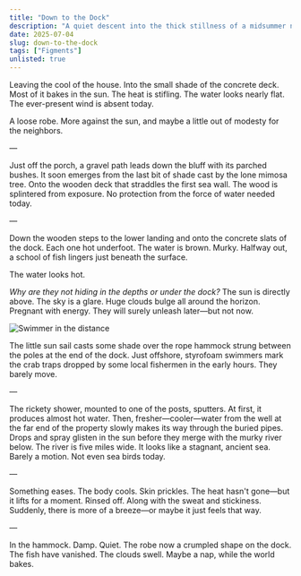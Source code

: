 ```yaml
---
title: "Down to the Dock"
description: "A quiet descent into the thick stillness of a midsummer noon."
date: 2025-07-04
slug: down-to-the-dock
tags: ["Figments"]
unlisted: true
---
```


Leaving the cool of the house. Into the small shade of the concrete deck. Most of it bakes in the sun. The heat is stifling. The water looks nearly flat. The ever-present wind is absent today.

A loose robe. More against the sun, and maybe a little out of modesty for the neighbors.

—

Just off the porch, a gravel path leads down the bluff with its parched bushes. It soon emerges from the last bit of shade cast by the lone mimosa tree. Onto the wooden deck that straddles the first sea wall. The wood is splintered from exposure. No protection from the force of water needed today.

—

Down the wooden steps to the lower landing and onto the concrete slats of the dock. Each one hot underfoot.
The water is brown. Murky. Halfway out, a school of fish lingers just beneath the surface.

The water looks hot.

*Why are they not hiding in the depths or under the dock?*
The sun is directly above. The sky is a glare.
Huge clouds bulge all around the horizon. Pregnant with energy. They will surely unleash later—but not now.

![Swimmer in the distance](/images/swimmer.jpg)

The little sun sail casts some shade over the rope hammock strung between the poles at the end of the dock.
Just offshore, styrofoam swimmers mark the crab traps dropped by some local fishermen in the early hours. They barely move.

—

The rickety shower, mounted to one of the posts, sputters. At first, it produces almost hot water. Then, fresher—cooler—water from the well at the far end of the property slowly makes its way through the buried pipes. Drops and spray glisten in the sun before they merge with the murky river below.
The river is five miles wide. It looks like a stagnant, ancient sea. Barely a motion. Not even sea birds today.

—

Something eases.
The body cools. Skin prickles.
The heat hasn't gone—but it lifts for a moment. Rinsed off. Along with the sweat and stickiness.
Suddenly, there is more of a breeze—or maybe it just feels that way.

—

In the hammock. Damp. Quiet. The robe now a crumpled shape on the dock.
The fish have vanished. The clouds swell.
Maybe a nap, while the world bakes. 